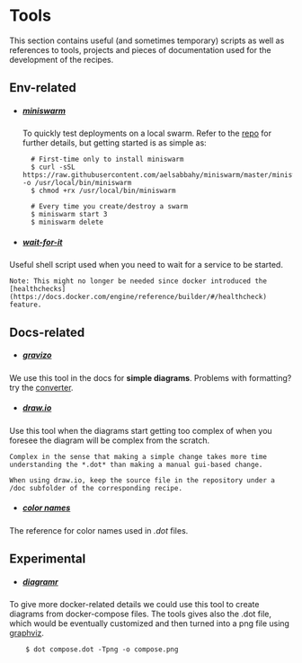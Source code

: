 # Tools

This section contains useful (and sometimes temporary) scripts as well as references to tools, projects and pieces of documentation used for the development of the recipes.


## Env-related

- ##### [miniswarm](https://github.com/aelsabbahy/miniswarm)

    To quickly test deployments on a local swarm. Refer to the [repo](https://github.com/aelsabbahy/miniswarm) for further details, but getting started is as simple as:

        # First-time only to install miniswarm
        $ curl -sSL https://raw.githubusercontent.com/aelsabbahy/miniswarm/master/miniswarm -o /usr/local/bin/miniswarm
        $ chmod +rx /usr/local/bin/miniswarm

        # Every time you create/destroy a swarm
        $ miniswarm start 3
        $ miniswarm delete

- ##### [wait-for-it](https://github.com/vishnubob/wait-for-it)
Useful shell script used when you need to wait for a service to be started.

    Note: This might no longer be needed since docker introduced the [healthchecks](https://docs.docker.com/engine/reference/builder/#/healthcheck) feature.

## Docs-related

- ##### [gravizo](http://www.gravizo.com)
We use this tool in the docs for **simple diagrams**. Problems with formatting? try the [converter](http://www.gravizo.com/#converter).

- ##### [draw.io](https://www.draw.io)
Use this tool when the diagrams start getting too complex of when you foresee the diagram will be complex from the scratch.

    Complex in the sense that making a simple change takes more time understanding the *.dot* than making a manual gui-based change.

    When using draw.io, keep the source file in the repository under a /doc subfolder of the corresponding recipe.

- ##### [color names](http://www.graphviz.org/doc/info/colors.html#brewer)
The reference for color names used in *.dot* files.


## Experimental
- ##### [diagramr](http://diagramr.inventage.com)
To give more docker-related details we could use this tool to create diagrams from docker-compose files. The tools gives also the .dot file, which would be eventually customized and then turned into a png file using [graphviz](http://www.graphviz.org).

        $ dot compose.dot -Tpng -o compose.png
